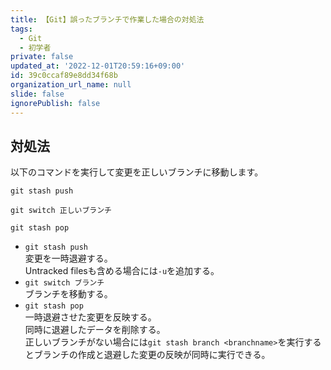 ```yaml
---
title: 【Git】誤ったブランチで作業した場合の対処法
tags:
  - Git
  - 初学者
private: false
updated_at: '2022-12-01T20:59:16+09:00'
id: 39c0ccaf89e8dd34f68b
organization_url_name: null
slide: false
ignorePublish: false
---
```

## 対処法

以下のコマンドを実行して変更を正しいブランチに移動します。  

```terminal
git stash push

git switch 正しいブランチ

git stash pop
```

- `git stash push`  
  変更を一時退避する。  
  Untracked filesも含める場合には`-u`を追加する。  
- `git switch ブランチ`  
  ブランチを移動する。  
- `git stash pop`  
  一時退避させた変更を反映する。  
  同時に退避したデータを削除する。  
  正しいブランチがない場合には`git stash branch <branchname>`を実行するとブランチの作成と退避した変更の反映が同時に実行できる。  

